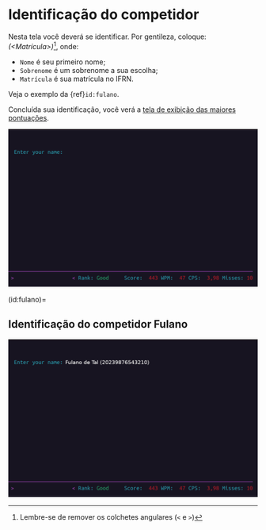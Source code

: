 # Identificação do competidor

Nesta tela você deverá se identificar. Por gentileza, coloque: *<Nome> <Sobrenome> (<Matrícula>)*[^1], onde:

- `Nome` é seu primeiro nome;
- `Sobrenome` é um sobrenome a sua escolha;
- `Matrícula` é sua matrícula no IFRN.

Veja o exemplo da {ref}`id:fulano`.

Concluída sua identificação, você verá a [tela de exibição das maiores pontuações](exibicao-maiores-pontuacoes.md).

![](../../../_static/imagens/typespeed/typespeed-identificacao-competidor.png)

(id:fulano)=

## Identificação do competidor Fulano

![](../../../_static/imagens/typespeed/typespeed-identificacao-competidor-preenchido.png)

[^1]: Lembre-se de remover os colchetes angulares (`<` e `>`)